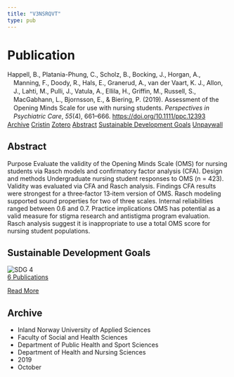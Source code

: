 ```yaml
---
title: "V3NSRQVT"
type: pub
---
```

<h1>Publication</h1>
<article id="csl-bib-container-V3NSRQVT" class="csl-bib-container">
  <div class="csl-bib-body" style="line-height: 1.35; padding-left: 1em; text-indent:-1em;">
  <div class="csl-entry">Happell, B., Platania-Phung, C., Scholz, B., Bocking, J., Horgan, A., Manning, F., Doody, R., Hals, E., Granerud, A., van der Vaart, K. J., Allon, J., Lahti, M., Pulli, J., Vatula, A., Ellila, H., Griffin, M., Russell, S., MacGabhann, L., Bjornsson, E., &amp; Biering, P. (2019). Assessment of the Opening Minds Scale for use with nursing students. <i>Perspectives in Psychiatric Care</i>, <i>55</i>(4), 661&#x2013;666. <a href="https://doi.org/10.1111/ppc.12393">https://doi.org/10.1111/ppc.12393</a></div>
</div>
  <div class="csl-bib-buttons">
    <a href="#taxonomy-article-V3NSRQVT" class="csl-bib-button">Archive</a>
    <a href="https://app.cristin.no/results/show.jsf?id=1739854" alt="Cristin URL" class="csl-bib-button">Cristin</a>
    <a href="http://zotero.org/groups/5402882/items/V3NSRQVT" alt="Zotero URL" class="csl-bib-button">Zotero</a>
    <a href="#abstract-article-V3NSRQVT" class="csl-bib-button">Abstract</a>
    <a href="#sdg-article-V3NSRQVT" class="csl-bib-button">Sustainable Development Goals</a>
    <a href="https://doi.org/10.1111/ppc.12393" class="csl-bib-button">Unpaywall</a>
  </div>
  <div id="csl-bib-meta-container-V3NSRQVT"></div>
</article>
<div id="csl-bib-meta-V3NSRQVT" class="csl-bib-meta">
  <article id="abstract-article-V3NSRQVT" class="abstract-article">
    <h1>Abstract</h1>
    Purpose Evaluate the validity of the Opening Minds Scale (OMS) for nursing students via Rasch models and confirmatory factor analysis (CFA). Design and methods Undergraduate nursing student responses to OMS (n = 423). Validity was evaluated via CFA and Rasch analysis. Findings CFA results were strongest for a three‐factor 13‐item version of OMS. Rasch modeling supported sound properties for two of three scales. Internal reliabilities ranged between 0.6 and 0.7. Practice implications OMS has potential as a valid measure for stigma research and antistigma program evaluation. Rasch analysis suggest it is inappropriate to use a total OMS score for nursing student populations.
  </article>
  <article id="sdg-article-V3NSRQVT" class="sdg-article">
    <h1>Sustainable Development Goals</h1>
    <div class="sdg-container"><div id="sdg4" class="sdg"> <img src="{{< params subfolder >}}images/sdg/sdg04_en.png" class="image" alt="SDG 4"> <div class="sdg-overlay"> <a href="{{< params subfolder >}}en/archive/?sdg=4#archive" class="sdg-publication-count"><span>6</span> Publications</a> <p><a href="https://sdgs.un.org/goals/goal4" class="sdg-read-more">Read More</a></p> </div> </div></div>
  </article>
  <article id="taxonomy-article-V3NSRQVT" class="taxonomy-article">
    <h1>Archive</h1>
    <ul>
      <li>Inland Norway University of Applied Sciences</li>
      <li>Faculty of Social and Health Sciences</li>
      <li>Department of Public Health and Sport Sciences</li>
      <li>Department of Health and Nursing Sciences</li>
      <li>2019</li>
      <li>October</li>
    </ul>
  </article>
</div>
